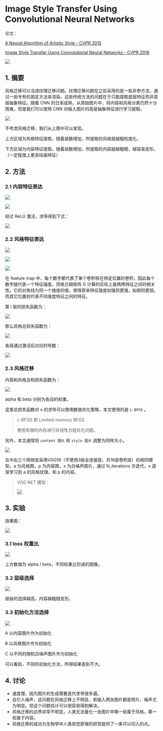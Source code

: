 # Image Style Transfer Using Convolutional Neural Networks

论文：

[A Neural Algorithm of Artistic Style - CVPR 2015](https://arxiv.org/abs/1508.06576)

[Image Style Transfer Using Convolutional Neural Networks - CVPR 2016](https://www.cv-foundation.org/openaccess/content_cvpr_2016/papers/Gatys_Image_Style_Transfer_CVPR_2016_paper.pdf)

![](pics/wave.jpg)

## 1. 摘要

风格迁移可以当成纹理迁移问题。纹理迁移问题在之前采用的是一些非参方法，通过一些专有的固定方法来渲染。这些传统方法的问题在于只能提取底层特征而非高层抽象特征。随着 CNN 的日渐成熟，从原始图片中，将内容和风格分离仍然十分困难，但是我们可以使用 CNN 对输入图片的高层抽象特征进行学习提取。

![](pics/fig_1.png)

不考虑风格迁移，我们从上图中可以发现。

上方区域为风格特征提取，随着层数增加，所提取的风格就越粗粒度化。

下方区域为内容特征提取，随着层数增加，所提取的内容就越粗糙，越容易变形。（一定程度上更具绘画特征）

## 2. 方法

### 2.1 内容特征表达

![](pics/table_1.png)

![](pics/1.png)

经过 ReLU 激活，求导得到下式：



![](pics/2.png)





### 2.2 风格特征表达

![](pics/table_2.png)

![](pics/3.png)

![](/pics/4.png)

在 feature map 中，每个数字都代表了某个卷积核在特定位置的卷积，因此每个数字就代表一个特征强度。而格兰姆矩阵 G 计算的实际上是两两特征之间的相关性。它的对角线为同一个维度的值，使得原来特征强度如强则更强，如弱则更弱。而其它位置则代表不同维度特征之间的特征。



第 l 层的损失函数为：

![](pics/5.png)

那么风格总损失函数为：

![](pics/6.png)

各层通过激活后对应的导数：

![](pics/7.png)

### 2.3 风格迁移

内容和风格总和损失函数为：

![](pics/8.png)

alpha 和 beta 分别为各自的权重。

这里总损失函数对 x 的求导可以使用数值优化策略，本文使用的是 `L-BFGS` 。

> L-BFGS 即 Limited-memory BFGS
>
> 使用有限的内存进行非线性方程优化问题。

另外，本文通常将 `content 图片` 和 `style 图片` 调整为同样大小。

![](pics/fig_2.png)

左中右三个网络皆采用VGG19（不使用3层全连接层，共16层卷积层）的相同模型。a 为风格图，p 为内容图，x 为白噪声图片，通过 N_iterations 次迭代，x 逐渐学习到 a 的风格纹理，和 p 的内容。

> VGG NET 模型：
>
> ![](pics/0.png)

## 3. 实验

效果图：

![](pics/fig_3.png)

### 3.1 loss 权重比

![](pics/fig_4.png)

上方数值为 alpha / beta，不同权重比形成的图像。

### 3.2 层级选择

![](pics/fig_5.png)

层级的选择越高，内容越粗糙变形。



### 3.3 初始化方法选择

![](pics/fig_6.png)

A 以内容图片作为初始化

B 以风格图片作为初始化

C 以不同的随机白噪声图片作为初始化

可以看到，不同的初始化方法，所得结果差别不大。

## 4. 讨论

* 速度慢，因为图片的生成需要迭代求导很多遍。
* 会引入噪声，这问题在风格迁移上不明显，若输入两张图片都是照片，噪声尤为明显。但这个问题估计可以很容易得到解决。
* 风格迁移的边界非常不明显，人类无法量化一张图片中哪一些属于风格，哪一些属于内容。
* 风格迁移的成功为生物学中人类视觉原理的研究提供了一条可以切入的点。